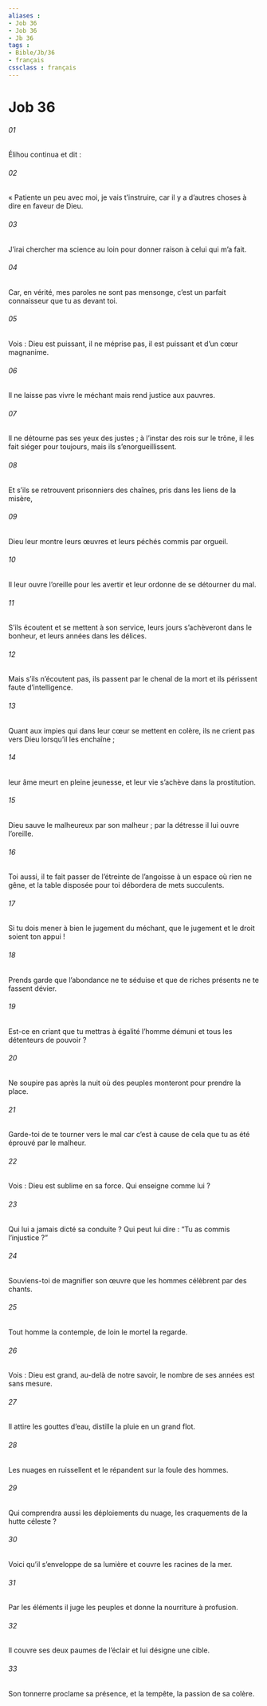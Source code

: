 ```yaml
---
aliases : 
- Job 36
- Job 36
- Jb 36
tags : 
- Bible/Jb/36
- français
cssclass : français
---
```


# Job 36

###### 01
Élihou continua et dit :
###### 02
« Patiente un peu avec moi, je vais t’instruire,
car il y a d’autres choses à dire en faveur de Dieu.
###### 03
J’irai chercher ma science au loin
pour donner raison à celui qui m’a fait.
###### 04
Car, en vérité, mes paroles ne sont pas mensonge,
c’est un parfait connaisseur que tu as devant toi.
###### 05
Vois : Dieu est puissant, il ne méprise pas,
il est puissant et d’un cœur magnanime.
###### 06
Il ne laisse pas vivre le méchant
mais rend justice aux pauvres.
###### 07
Il ne détourne pas ses yeux des justes ;
à l’instar des rois sur le trône,
il les fait siéger pour toujours,
mais ils s’enorgueillissent.
###### 08
Et s’ils se retrouvent prisonniers des chaînes,
pris dans les liens de la misère,
###### 09
Dieu leur montre leurs œuvres
et leurs péchés commis par orgueil.
###### 10
Il leur ouvre l’oreille pour les avertir
et leur ordonne de se détourner du mal.
###### 11
S’ils écoutent et se mettent à son service,
leurs jours s’achèveront dans le bonheur,
et leurs années dans les délices.
###### 12
Mais s’ils n’écoutent pas, ils passent par le chenal de la mort
et ils périssent faute d’intelligence.
###### 13
Quant aux impies qui dans leur cœur se mettent en colère,
ils ne crient pas vers Dieu lorsqu’il les enchaîne ;
###### 14
leur âme meurt en pleine jeunesse,
et leur vie s’achève dans la prostitution.
###### 15
Dieu sauve le malheureux par son malheur ;
par la détresse il lui ouvre l’oreille.
###### 16
Toi aussi, il te fait passer de l’étreinte de l’angoisse
à un espace où rien ne gêne,
et la table disposée pour toi débordera de mets succulents.
###### 17
Si tu dois mener à bien le jugement du méchant,
que le jugement et le droit soient ton appui !
###### 18
Prends garde que l’abondance ne te séduise
et que de riches présents ne te fassent dévier.
###### 19
Est-ce en criant que tu mettras à égalité l’homme démuni
et tous les détenteurs de pouvoir ?
###### 20
Ne soupire pas après la nuit
où des peuples monteront pour prendre la place.
###### 21
Garde-toi de te tourner vers le mal
car c’est à cause de cela que tu as été éprouvé par le malheur.
###### 22
Vois : Dieu est sublime en sa force.
Qui enseigne comme lui ?
###### 23
Qui lui a jamais dicté sa conduite ?
Qui peut lui dire : “Tu as commis l’injustice ?”
###### 24
Souviens-toi de magnifier son œuvre
que les hommes célèbrent par des chants.
###### 25
Tout homme la contemple,
de loin le mortel la regarde.
###### 26
Vois : Dieu est grand, au-delà de notre savoir,
le nombre de ses années est sans mesure.
###### 27
Il attire les gouttes d’eau,
distille la pluie en un grand flot.
###### 28
Les nuages en ruissellent
et le répandent sur la foule des hommes.
###### 29
Qui comprendra aussi les déploiements du nuage,
les craquements de la hutte céleste ?
###### 30
Voici qu’il s’enveloppe de sa lumière
et couvre les racines de la mer.
###### 31
Par les éléments il juge les peuples
et donne la nourriture à profusion.
###### 32
Il couvre ses deux paumes de l’éclair
et lui désigne une cible.
###### 33
Son tonnerre proclame sa présence,
et la tempête, la passion de sa colère.
